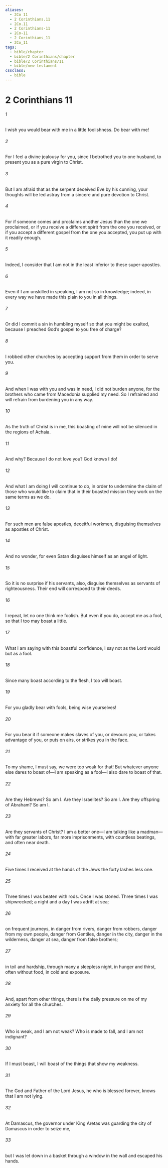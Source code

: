 ```yaml
---
aliases:
  - 2Co 11
  - 2 Corinthians.11
  - 2Co.11
  - 2 Corinthians-11
  - 2Co-11
  - 2 Corinthians_11
  - 2Co_11
tags:
  - bible/chapter
  - bible/2 Corinthians/chapter
  - bible/2 Corinthians/11
  - bible/new testament
cssclass:
  - bible
---
```


# 2 Corinthians 11

###### 1
I wish you would bear with me in a little foolishness. Do bear with me!
###### 2
For I feel a divine jealousy for you, since I betrothed you to one husband, to present you as a pure virgin to Christ.
###### 3
But I am afraid that as the serpent deceived Eve by his cunning, your thoughts will be led astray from a sincere and pure devotion to Christ.
###### 4
For if someone comes and proclaims another Jesus than the one we proclaimed, or if you receive a different spirit from the one you received, or if you accept a different gospel from the one you accepted, you put up with it readily enough.
###### 5
Indeed, I consider that I am not in the least inferior to these super-apostles.
###### 6
Even if I am unskilled in speaking, I am not so in knowledge; indeed, in every way we have made this plain to you in all things.
###### 7
Or did I commit a sin in humbling myself so that you might be exalted, because I preached God’s gospel to you free of charge?
###### 8
I robbed other churches by accepting support from them in order to serve you.
###### 9
And when I was with you and was in need, I did not burden anyone, for the brothers who came from Macedonia supplied my need. So I refrained and will refrain from burdening you in any way.
###### 10
As the truth of Christ is in me, this boasting of mine will not be silenced in the regions of Achaia.
###### 11
And why? Because I do not love you? God knows I do!
###### 12
And what I am doing I will continue to do, in order to undermine the claim of those who would like to claim that in their boasted mission they work on the same terms as we do.
###### 13
For such men are false apostles, deceitful workmen, disguising themselves as apostles of Christ.
###### 14
And no wonder, for even Satan disguises himself as an angel of light.
###### 15
So it is no surprise if his servants, also, disguise themselves as servants of righteousness. Their end will correspond to their deeds.
###### 16
I repeat, let no one think me foolish. But even if you do, accept me as a fool, so that I too may boast a little.
###### 17
What I am saying with this boastful confidence, I say not as the Lord would but as a fool.
###### 18
Since many boast according to the flesh, I too will boast.
###### 19
For you gladly bear with fools, being wise yourselves!
###### 20
For you bear it if someone makes slaves of you, or devours you, or takes advantage of you, or puts on airs, or strikes you in the face.
###### 21
To my shame, I must say, we were too weak for that! But whatever anyone else dares to boast of—I am speaking as a fool—I also dare to boast of that.
###### 22
Are they Hebrews? So am I. Are they Israelites? So am I. Are they offspring of Abraham? So am I.
###### 23
Are they servants of Christ? I am a better one—I am talking like a madman—with far greater labors, far more imprisonments, with countless beatings, and often near death.
###### 24
Five times I received at the hands of the Jews the forty lashes less one.
###### 25
Three times I was beaten with rods. Once I was stoned. Three times I was shipwrecked; a night and a day I was adrift at sea;
###### 26
on frequent journeys, in danger from rivers, danger from robbers, danger from my own people, danger from Gentiles, danger in the city, danger in the wilderness, danger at sea, danger from false brothers;
###### 27
in toil and hardship, through many a sleepless night, in hunger and thirst, often without food, in cold and exposure.
###### 28
And, apart from other things, there is the daily pressure on me of my anxiety for all the churches.
###### 29
Who is weak, and I am not weak? Who is made to fall, and I am not indignant?
###### 30
If I must boast, I will boast of the things that show my weakness.
###### 31
The God and Father of the Lord Jesus, he who is blessed forever, knows that I am not lying.
###### 32
At Damascus, the governor under King Aretas was guarding the city of Damascus in order to seize me,
###### 33
but I was let down in a basket through a window in the wall and escaped his hands.


